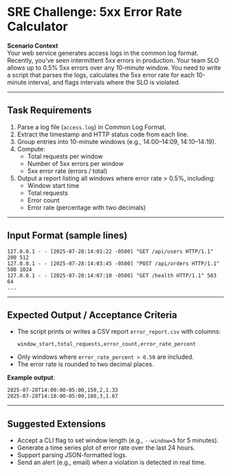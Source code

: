 # SRE Challenge: 5xx Error Rate Calculator

**Scenario Context**  
Your web service generates access logs in the common log format. Recently, you’ve seen intermittent 5xx errors in production. Your team SLO allows up to 0.5% 5xx errors over any 10-minute window. You need to write a script that parses the logs, calculates the 5xx error rate for each 10-minute interval, and flags intervals where the SLO is violated.

---

## Task Requirements
1. Parse a log file (`access.log`) in Common Log Format.  
2. Extract the timestamp and HTTP status code from each line.  
3. Group entries into 10-minute windows (e.g., 14:00–14:09, 14:10–14:19).  
4. Compute:
   - Total requests per window  
   - Number of 5xx errors per window  
   - 5xx error rate (errors / total)  
5. Output a report listing all windows where error rate > 0.5%, including:
   - Window start time  
   - Total requests  
   - Error count  
   - Error rate (percentage with two decimals)  

---

## Input Format (sample lines)
```
127.0.0.1 - - [2025-07-28:14:01:22 -0500] "GET /api/users HTTP/1.1" 200 512
127.0.0.1 - - [2025-07-28:14:03:45 -0500] "POST /api/orders HTTP/1.1" 500 1024
127.0.0.1 - - [2025-07-28:14:07:10 -0500] "GET /health HTTP/1.1" 503 64
...  
```

---

## Expected Output / Acceptance Criteria
- The script prints or writes a CSV report `error_report.csv` with columns:
  ```
  window_start,total_requests,error_count,error_rate_percent
  ```
- Only windows where `error_rate_percent > 0.50` are included.
- The error rate is rounded to two decimal places.

**Example output**:
```
2025-07-28T14:00:00-05:00,150,2,1.33
2025-07-28T14:10:00-05:00,180,3,1.67
```

---

## Suggested Extensions
- Accept a CLI flag to set window length (e.g., `--window=5` for 5 minutes).
- Generate a time series plot of error rate over the last 24 hours.
- Support parsing JSON-formatted logs.
- Send an alert (e.g., email) when a violation is detected in real time.
